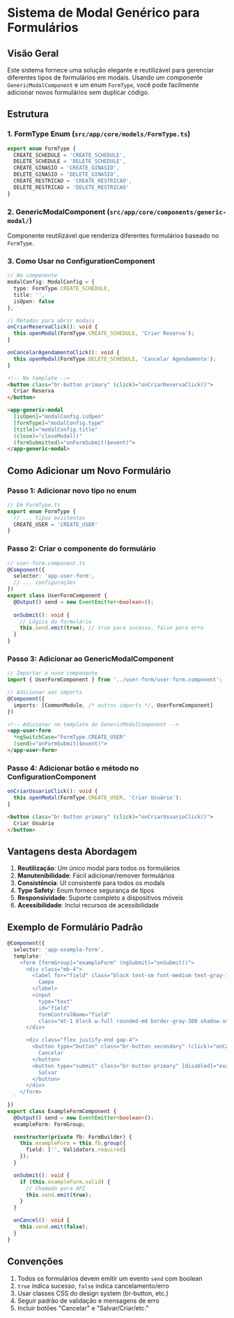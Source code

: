 # Sistema de Modal Genérico para Formulários

## Visão Geral

Este sistema fornece uma solução elegante e reutilizável para gerenciar diferentes tipos de formulários em modais. Usando um componente `GenericModalComponent` e um enum `FormType`, você pode facilmente adicionar novos formulários sem duplicar código.

## Estrutura

### 1. FormType Enum (`src/app/core/models/FormType.ts`)
```typescript
export enum FormType {
  CREATE_SCHEDULE = 'CREATE_SCHEDULE',
  DELETE_SCHEDULE = 'DELETE_SCHEDULE',
  CREATE_GINASIO = 'CREATE_GINASIO',
  DELETE_GINASIO = 'DELETE_GINASIO',
  CREATE_RESTRICAO = 'CREATE_RESTRICAO',
  DELETE_RESTRICAO = 'DELETE_RESTRICAO'
}
```

### 2. GenericModalComponent (`src/app/core/components/generic-modal/`)
Componente reutilizável que renderiza diferentes formulários baseado no `FormType`.

### 3. Como Usar no ConfigurationComponent

```typescript
// No componente
modalConfig: ModalConfig = {
  type: FormType.CREATE_SCHEDULE,
  title: '',
  isOpen: false
};

// Métodos para abrir modais
onCriarReservaClick(): void {
  this.openModal(FormType.CREATE_SCHEDULE, 'Criar Reserva');
}

onCancelarAgendamentoClick(): void {
  this.openModal(FormType.DELETE_SCHEDULE, 'Cancelar Agendamento');
}
```

```html
<!-- No template -->
<button class="br-button primary" (click)="onCriarReservaClick()">
  Criar Reserva
</button>

<app-generic-modal 
  [isOpen]="modalConfig.isOpen"
  [formType]="modalConfig.type"
  [title]="modalConfig.title"
  (close)="closeModal()"
  (formSubmitted)="onFormSubmit($event)">
</app-generic-modal>
```

## Como Adicionar um Novo Formulário

### Passo 1: Adicionar novo tipo no enum
```typescript
// Em FormType.ts
export enum FormType {
  // ... tipos existentes
  CREATE_USER = 'CREATE_USER'
}
```

### Passo 2: Criar o componente do formulário
```typescript
// user-form.component.ts
@Component({
  selector: 'app-user-form',
  // ... configurações
})
export class UserFormComponent {
  @Output() send = new EventEmitter<boolean>();
  
  onSubmit(): void {
    // Lógica do formulário
    this.send.emit(true); // true para sucesso, false para erro
  }
}
```

### Passo 3: Adicionar ao GenericModalComponent
```typescript
// Importar o novo componente
import { UserFormComponent } from '../user-form/user-form.component';

// Adicionar aos imports
@Component({
  imports: [CommonModule, /* outros imports */, UserFormComponent]
})
```

```html
<!-- Adicionar no template do GenericModalComponent -->
<app-user-form 
  *ngSwitchCase="FormType.CREATE_USER"
  (send)="onFormSubmit($event)">
</app-user-form>
```

### Passo 4: Adicionar botão e método no ConfigurationComponent
```typescript
onCriarUsuarioClick(): void {
  this.openModal(FormType.CREATE_USER, 'Criar Usuário');
}
```

```html
<button class="br-button primary" (click)="onCriarUsuarioClick()">
  Criar Usuário
</button>
```

## Vantagens desta Abordagem

1. **Reutilização**: Um único modal para todos os formulários
2. **Manutenibilidade**: Fácil adicionar/remover formulários
3. **Consistência**: UI consistente para todos os modals
4. **Type Safety**: Enum fornece segurança de tipos
5. **Responsividade**: Suporte completo a dispositivos móveis
6. **Acessibilidade**: Inclui recursos de acessibilidade

## Exemplo de Formulário Padrão

```typescript
@Component({
  selector: 'app-example-form',
  template: `
    <form [formGroup]="exampleForm" (ngSubmit)="onSubmit()">
      <div class="mb-4">
        <label for="field" class="block text-sm font-medium text-gray-700">
          Campo
        </label>
        <input 
          type="text" 
          id="field" 
          formControlName="field" 
          class="mt-1 block w-full rounded-md border-gray-300 shadow-sm">
      </div>

      <div class="flex justify-end gap-4">
        <button type="button" class="br-button secondary" (click)="onCancel()">
          Cancelar
        </button>
        <button type="submit" class="br-button primary" [disabled]="exampleForm.invalid">
          Salvar
        </button>
      </div>
    </form>
  `
})
export class ExampleFormComponent {
  @Output() send = new EventEmitter<boolean>();
  exampleForm: FormGroup;

  constructor(private fb: FormBuilder) {
    this.exampleForm = this.fb.group({
      field: ['', Validators.required]
    });
  }

  onSubmit(): void {
    if (this.exampleForm.valid) {
      // Chamada para API
      this.send.emit(true);
    }
  }

  onCancel(): void {
    this.send.emit(false);
  }
}
```

## Convenções

1. Todos os formulários devem emitir um evento `send` com boolean
2. `true` indica sucesso, `false` indica cancelamento/erro
3. Usar classes CSS do design system (br-button, etc.)
4. Seguir padrão de validação e mensagens de erro
5. Incluir botões "Cancelar" e "Salvar/Criar/etc."
